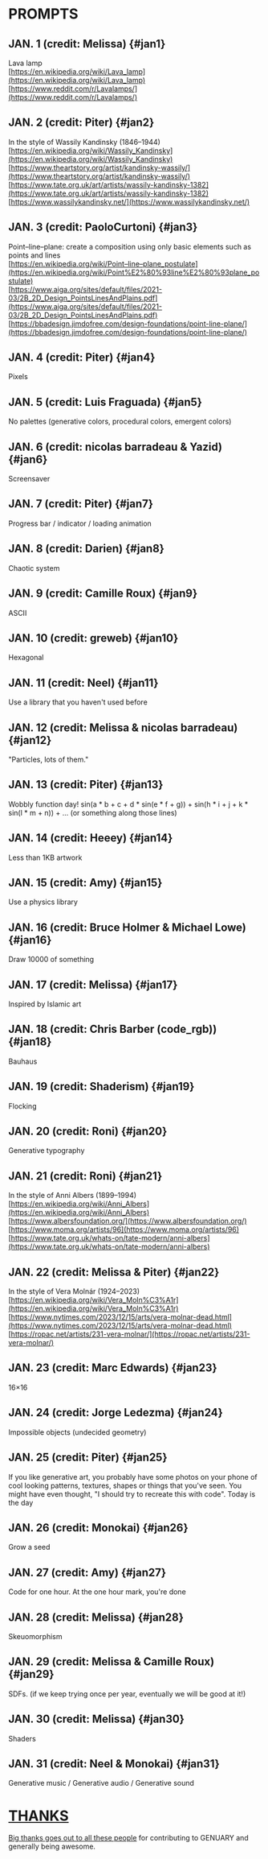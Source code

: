 # PROMPTS

## JAN. 1 <span class="credit">(credit: Melissa)</span> {#jan1}
Lava lamp  
[https://en.wikipedia.org/wiki/Lava_lamp](https://en.wikipedia.org/wiki/Lava_lamp)  
[https://www.reddit.com/r/Lavalamps/](https://www.reddit.com/r/Lavalamps/)  

## JAN. 2 <span class="credit">(credit: Piter)</span> {#jan2}
In the style of Wassily Kandinsky (1846–1944)  
[https://en.wikipedia.org/wiki/Wassily_Kandinsky](https://en.wikipedia.org/wiki/Wassily_Kandinsky)  
[https://www.theartstory.org/artist/kandinsky-wassily/](https://www.theartstory.org/artist/kandinsky-wassily/)  
[https://www.tate.org.uk/art/artists/wassily-kandinsky-1382](https://www.tate.org.uk/art/artists/wassily-kandinsky-1382)  
[https://www.wassilykandinsky.net/](https://www.wassilykandinsky.net/)  

## JAN. 3 <span class="credit">(credit: PaoloCurtoni)</span> {#jan3}
Point–line–plane: create a composition using only basic elements such as points and lines  
[https://en.wikipedia.org/wiki/Point–line–plane_postulate](https://en.wikipedia.org/wiki/Point%E2%80%93line%E2%80%93plane_postulate)  
[https://www.aiga.org/sites/default/files/2021-03/2B_2D_Design_PointsLinesAndPlains.pdf](https://www.aiga.org/sites/default/files/2021-03/2B_2D_Design_PointsLinesAndPlains.pdf)  
[https://bbadesign.jimdofree.com/design-foundations/point-line-plane/](https://bbadesign.jimdofree.com/design-foundations/point-line-plane/)  

## JAN. 4 <span class="credit">(credit: Piter)</span> {#jan4}
Pixels

## JAN. 5 <span class="credit">(credit: Luis Fraguada)</span> {#jan5}
No palettes (generative colors, procedural colors, emergent colors)

## JAN. 6 <span class="credit">(credit: nicolas barradeau & Yazid)</span> {#jan6}
Screensaver

## JAN. 7 <span class="credit">(credit: Piter)</span> {#jan7}
Progress bar / indicator / loading animation

## JAN. 8 <span class="credit">(credit: Darien)</span> {#jan8}
Chaotic system

## JAN. 9 <span class="credit">(credit: Camille Roux)</span> {#jan9}
ASCII

## JAN. 10 <span class="credit">(credit: greweb)</span> {#jan10}
Hexagonal

## JAN. 11 <span class="credit">(credit: Neel)</span> {#jan11}
Use a library that you haven't used before

## JAN. 12 <span class="credit">(credit: Melissa & nicolas barradeau)</span> {#jan12}
"Particles, lots of them."

## JAN. 13 <span class="credit">(credit: Piter)</span> {#jan13}
Wobbly function day! sin(a * b + c + d * sin(e * f + g)) + sin(h * i + j + k * sin(l * m + n)) + ... (or something along those lines)

## JAN. 14 <span class="credit">(credit: Heeey)</span> {#jan14}
Less than 1KB artwork

## JAN. 15 <span class="credit">(credit: Amy)</span> {#jan15}
Use a physics library

## JAN. 16 <span class="credit">(credit: Bruce Holmer & Michael Lowe)</span> {#jan16}
Draw 10000 of something

## JAN. 17 <span class="credit">(credit: Melissa)</span> {#jan17}
Inspired by Islamic art

## JAN. 18 <span class="credit">(credit: Chris Barber (code_rgb))</span> {#jan18}
Bauhaus

## JAN. 19 <span class="credit">(credit: Shaderism)</span> {#jan19}
Flocking

## JAN. 20 <span class="credit">(credit: Roni)</span> {#jan20}
Generative typography

## JAN. 21 <span class="credit">(credit: Roni)</span> {#jan21}
In the style of Anni Albers (1899–1994)  
[https://en.wikipedia.org/wiki/Anni_Albers](https://en.wikipedia.org/wiki/Anni_Albers)  
[https://www.albersfoundation.org/](https://www.albersfoundation.org/)  
[https://www.moma.org/artists/96](https://www.moma.org/artists/96)  
[https://www.tate.org.uk/whats-on/tate-modern/anni-albers](https://www.tate.org.uk/whats-on/tate-modern/anni-albers)  

## JAN. 22 <span class="credit">(credit: Melissa & Piter)</span> {#jan22}
In the style of Vera Molnár (1924–2023)  
[https://en.wikipedia.org/wiki/Vera_Moln%C3%A1r](https://en.wikipedia.org/wiki/Vera_Moln%C3%A1r)  
[https://www.nytimes.com/2023/12/15/arts/vera-molnar-dead.html](https://www.nytimes.com/2023/12/15/arts/vera-molnar-dead.html)  
[https://ropac.net/artists/231-vera-molnar/](https://ropac.net/artists/231-vera-molnar/)  

## JAN. 23 <span class="credit">(credit: Marc Edwards)</span> {#jan23}
16×16

## JAN. 24 <span class="credit">(credit: Jorge Ledezma)</span> {#jan24}
Impossible objects (undecided geometry)

## JAN. 25 <span class="credit">(credit: Piter)</span> {#jan25}
If you like generative art, you probably have some photos on your phone of cool looking patterns, textures, shapes or things that you've seen. You might have even thought, "I should try to recreate this with code". Today is the day

## JAN. 26 <span class="credit">(credit: Monokai)</span> {#jan26}
Grow a seed

## JAN. 27 <span class="credit">(credit: Amy)</span> {#jan27}
Code for one hour. At the one hour mark, you're done

## JAN. 28 <span class="credit">(credit: Melissa)</span> {#jan28}
Skeuomorphism

## JAN. 29 <span class="credit">(credit: Melissa & Camille Roux)</span> {#jan29}
SDFs. (if we keep trying once per year, eventually we will be good at it!)

## JAN. 30 <span class="credit">(credit: Melissa)</span> {#jan30}
Shaders

## JAN. 31 <span class="credit">(credit: Neel & Monokai)</span> {#jan31}
Generative music / Generative audio / Generative sound


# [THANKS](thanks)
[Big thanks goes out to all these people](thanks) for contributing to GENUARY and generally being awesome.


<script>
  // this is the script to highlight the right prompt every day
  onload=_=>{
    let now = new Date(),
        year = now.getFullYear(),
        month = now.getMonth(),
        day = now.getDate();
    
    if (year !== 2024 || month !== 0) return; // The if statement makes sure we only highlight days in January 2023
    let hash = `#jan${day}`;
    if (!location.hash) location = hash;
    let h2 = document.querySelector(hash);
    h2.classList.add("today");
    let p = document.createElement("p");
    p.className="share";
    p.innerHTML=`Share your results using the hashtags <b>#genuary${day}</b> (this prompt) and <b>#genuary</b>!`;
    h2.after(p)
  }
</script>
